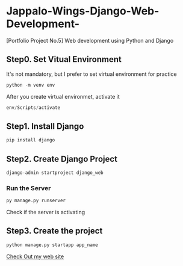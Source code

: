 # Jappalo-Wings-Django-Web-Development-
[Portfolio Project No.5] Web development using Python and Django

## Step0. Set Vitual Environment
It's not mandatory, but I prefer to set virtual environment for practice
```python
python -m venv env
```
After you create virtual environmet, activate it
```python
env/Scripts/activate
```
## Step1. Install Django
```python
pip install django
```
## Step2. Create Django Project
```python
django-admin startproject django_web
```
### Run the Server
```python
py manage.py runserver
```
Check if the server is activating
## Step3. Create the project
```python
python manage.py startapp app_name
```

[Check Out my web site](http://127.0.0.1:8000/)
